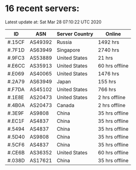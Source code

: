 # 16 recent servers:

Latest update at: Sat Mar 28 07:10:22 UTC 2020

| ID | ASN | Server Country | Online |
| -- | --- | -------------- | ------ |
| #.15CF | AS49392 | Russia | 1492 hrs |
| #.7F1D | AS63949 | Singapore | 2740 hrs |
| #.9FC3 | AS53889 | United States | 21 hrs |
| #.E6CC | AS35913 | United States | 60 hrs offline |
| #.E069 | AS40065 | United States | 1476 hrs |
| #.2A79 | AS63949 | Japan | 155 hrs |
| #.F7DA | AS45102 | United States | 766 hrs |
| #.1E8E | AS20473 | United States | 2 hrs offline |
| #.4B0A | AS20473 | Canada | 2 hrs offline |
| #.3E9F | AS9808 | China | 35 hrs offline |
| #.EC1F | AS4837 | China | 35 hrs offline |
| #.5494 | AS4837 | China | 35 hrs offline |
| #.5D40 | AS9808 | China | 35 hrs offline |
| #.5CF6 | AS4837 | China | 35 hrs offline |
| #.CE6B | AS36352 | United States | 60 hrs offline |
| #.038D | AS17621 | China | 35 hrs offline |

